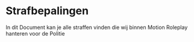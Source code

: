 # Strafbepalingen
In dit Document kan je alle straffen vinden die wij binnen Motion Roleplay hanteren voor de Politie